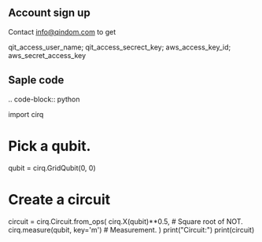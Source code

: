 Account sign up
------------

Contact info@qindom.com to get 

qit_access_user_name; qit_access_secrect_key; aws_access_key_id; aws_secret_access_key

Saple code
------------

.. code-block:: python

  import cirq

  # Pick a qubit.
  qubit = cirq.GridQubit(0, 0)

  # Create a circuit
  circuit = cirq.Circuit.from_ops(
      cirq.X(qubit)**0.5,  # Square root of NOT.
      cirq.measure(qubit, key='m')  # Measurement.
  )
  print("Circuit:")
  print(circuit)
